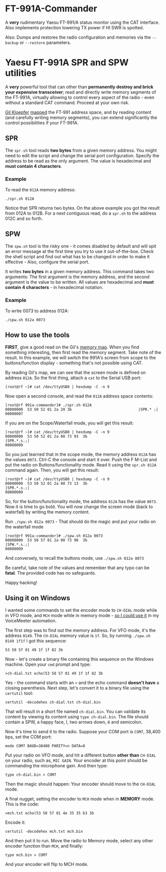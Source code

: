 # FT-991A-Commander
A **very** rudimentary Yaesu FT-991/A status monitor using the CAT interface. Also implements protection lowering TX power if HI SWR is spotted.

Also: Dumps and restores the radio configuration and memories via the `--backup` or `--restore` parameters.

# Yaesu FT-991A SPR and SPW utilities
A **very** powerful tool that can other than **permanently destroy and brick your expensive transceiver**; read and directly write memory segments of the FT-991A, virtually allowing to control every aspect of the radio - even without a standard CAT command. Proceed at your own risk.

[Gil Kloepfer](https://www.qrz.com/db/KI5BPK) [mapped](https://www.kloepfer.org/ft991a/memory-map.txt) the FT-991 address space, and by reading content (and carefully writing memory segments), you can extend significantly the control possibilities if your FT-991A.

## SPR
The `spr.sh` tool reads **two bytes** from a given memory address. You might need to edit the script and change the serial port configuration. Specify the address to be read as the only argument. The value is hexadecimal and **must contain 4 characters**.

### Example
To read the `012A` memory address:
~~~
./spr.sh 012A
~~~

Notice that SPR returns two bytes. On the above example you got the result from 012A to 012B. For a next contiguous read, do a `spr.sh` to the address 012C and so forth.

## SPW
The `spw.sh` tool is the risky one - it comes disabled by default and will spit an error message at the first time you try to use it out-of-the-box. Check the shell script and find out what has to be changed in order to make it effective - Also, configure the serial port.

It writes **two bytes** in a given memory address. This command takes two arguments: The first argument is the memory address, and the second argument is the value to be written. All values are hexadecimal and **must contain 4 characters** - in hexadecimal notation.

### Example
To write 0073 to address 012A:
~~~
./spw.sh 012a 0073
~~~

## How to use the tools
**FIRST**, give a good read on the Gil's [memory map](https://www.kloepfer.org/ft991a/memory-map.txt). When you find something interesting, then first read the memory segment. Take note of the result. In this example, we will switch the 991A's screen from scope to the buttons/function display - something that's not possible using CAT.

By reading Gil's map, we can see that the screen mode is defined on address `012A`. So the first thing, attach a `cat` to the Serial USB port:

~~~
[root@rf ~]# cat /dev/ttyUSB0 | hexdump -C -n 9
~~~

Now open a second console, and read the `012A` address space contents:

~~~
[root@rf 991a-commander]# ./spr.sh 012A
00000000  53 50 52 01 2a 20 3b                              |SPR.* ;|
00000007
~~~

If you are on the Scope/Waterfall mode, you will get this result:

~~~
[root@rf ~]# cat /dev/ttyUSB0 | hexdump -C -n 9
00000000  53 50 52 01 2a 00 73 93  3b                       |SPR.*.s.;|
00000009
~~~

So you just learned that in the scope mode, the memory address `012A` has the values `0073`. Ctrl-C the console and start it over. Push the F M-List and put the radio on Buttons/functionality mode. Read it using the `spr.sh 012A` command again. Then, you will get this result:

~~~
[root@rf ~]# cat /dev/ttyUSB0 | hexdump -C -n 9
00000000  53 50 52 01 2a 80 73 13  3b                       |SPR.*.s.;|
00000009
~~~

So, for the button/functionality mode, the address `012A` has the value `8073`. Now it is time to go bold. You will now change the screen mode (back to waterfall) by writing the memory content.

Run `./spw.sh 012a 0073` - That should do the magic and put your radio on the waterfall mode

~~~
[root@rf 991a-commander]# ./spw.sh 012a 0073
00000000  53 50 57 01 2a 00 73 98  3b                       |SPW.*.s.;|
00000009
~~~

And conversely, to recall the buttons mode, use `./spw.sh 012a 8073`

Be careful, take note of the values and remember that any typo can be **fatal**. The provided code has no safeguards.

Happy hacking!

## Using it on Windows
I wanted some commands to set the encoder mode to `CH-DIAL` mode while in VFO mode, and `MCH` mode while in memory mode - [so I could use it](https://github.com/rfrht/Voicemeeter-FT-991A/commit/298445b72fac669dde69d7dbf635612c3fad2dfe) in my VoiceMeeter automation.

The first step was to find out the memory address. For VFO mode, it's the address `0149`. The `CH-DIAL` memory value is `1f`. So, by running `./spw.sh 0149 1f1f` I got this sequence:

~~~
53 50 57 01 49 1f 1f 82 3b
~~~

Now - let's create a binary file containing this sequence on the Windows machine. Open your `cmd` prompt and type:

~~~
>ch-dial.txt echo(53 50 57 01 49 1f 1f 82 3b
~~~

Yes - the command starts with an `>` and the echo command **doesn't have** a closing parenthesis. Next step, let's convert it to a binary file using the `certutil` tool:

~~~
certutil -decodehex ch-dial.txt ch-dial.bin
~~~

That will result in a short file named `ch-dial.bin`. You can validate its content by viewing its content using `type ch-dial.bin`. The file should contain a SPW, a happy face, I, two arrows down, é and semicolon.

Now it's time to send it to the radio. Suppose your COM port is `COM7`, 38,400 bps, set the COM port:

~~~
mode COM7 BAUD=38400 PARITY=n DATA=8
~~~

Put your radio on VFO mode, and hit a different button **other than** `CH-DIAL` on your radio, such as, `MIC GAIN`. Your encoder at this point should be commanding the microphone gain. And then type:

~~~
type ch-dial.bin > COM7
~~~

Then the magic should happen: Your encoder should move to the `CH-DIAL` mode.

A final nugget, setting the encoder to `MCH` mode when in **MEMORY** mode. This is the code:

~~~
>mch.txt echo(53 50 57 01 4e 35 35 b3 3b
~~~

Encode it:

~~~
certutil -decodehex mch.txt mch.bin
~~~

And then put it to run. Move the radio to Memory mode, select any other encoder function than `MCH`, and finally:

~~~
type mch.bin > COM7
~~~

And your encoder will flip to MCH mode.
